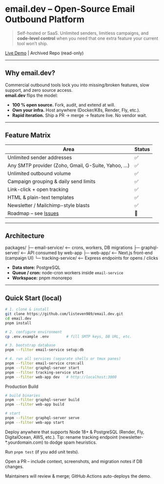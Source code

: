 # email.dev – Open-Source Email Outbound Platform

> Self-hosted or SaaS. Unlimited senders, limitless campaigns, and **code-level control** when you need that one extra feature your current tool won’t ship.

[Live Demo](https://emaildev.vercel.app)   |   Archived Repo (read-only)

---

## Why email.dev?

Commercial outbound tools lock you into missing/broken features, slow support, and zero source access.  
**email.dev** flips the model:

- **100 % open source.** Fork, audit, and extend at will.  
- **Own your infra.** Host anywhere (Docker/K8s, Render, Fly, etc.).  
- **Rapid iteration.** Ship a PR → merge → feature live. No vendor wait.

---

## Feature Matrix

| Area | Status |
|------|--------|
| Unlimited sender addresses | ✅ |
| Any SMTP provider (Zoho, Gmail, G-Suite, Yahoo, …) | ✅ |
| Unlimited outbound volume | ✅ |
| Campaign grouping & daily send limits | ✅ |
| Link-click + open tracking | ✅ |
| HTML & plain-text templates | ✅ |
| Newsletter / Mailchimp-style blasts | ✅ |
| Roadmap – see [Issues](../../issues) | 🚧 |

---

## Architecture

packages/
├─ email-service/ ⟵ crons, workers, DB migrations
├─ graphql-server/ ⟵ API consumed by web-app
├─ web-app/ ⟵ Next.js front-end (campaign UI)
└─ tracking-service/ ⟵ Express endpoints for opens / clicks


- **Data store:** PostgreSQL  
- **Queue / cron:** node-cron workers inside `email-service`  
- **Workspace:** pnpm monorepo

---

## Quick Start (local)

```bash
# 1. clone & install
git clone https://github.com/listeven989/email.dev.git
cd email.dev
pnpm install

# 2. configure environment
cp .env.example .env        # fill SMTP keys, DB URL, etc.

# 3. bootstrap database
pnpm --filter email-service setup:db

# 4. run all services (separate shells or tmux panes)
pnpm --filter email-service cron:all
pnpm --filter graphql-server start
pnpm --filter tracking-service start
pnpm --filter web-app dev   # http://localhost:3000
```

Production Build
```bash
# build binaries
pnpm --filter graphql-server build
pnpm --filter web-app build

# start
pnpm --filter graphql-server serve
pnpm --filter web-app start

```

Deploy anywhere that supports Node 18+ & PostgreSQL (Render, Fly, DigitalOcean, AWS, etc.).
Tip: rename tracking endpoint (newsletter-*.yourdomain.com) to dodge spam heuristics.

Run `pnpm test` (if you add unit tests).

Open a PR – include context, screenshots, and migration notes if DB changes.

Maintainers will review & merge; GitHub Actions auto-deploys the demo.

